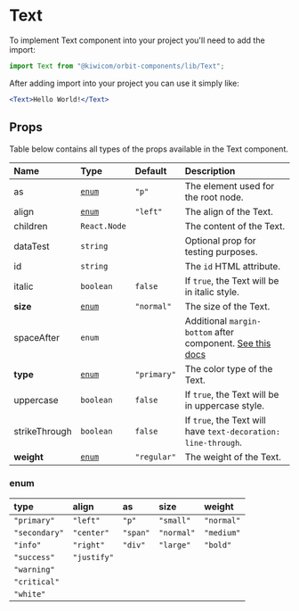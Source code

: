# Text

To implement Text component into your project you'll need to add the import:

```jsx
import Text from "@kiwicom/orbit-components/lib/Text";
```

After adding import into your project you can use it simply like:

```jsx
<Text>Hello World!</Text>
```

## Props

Table below contains all types of the props available in the Text component.

| Name          | Type            | Default     | Description                                                                                                                                                    |
| :------------ | :-------------- | :---------- | :------------------------------------------------------------------------------------------------------------------------------------------------------------- |
| as            | [`enum`](#enum) | `"p"`       | The element used for the root node.                                                                                                                            |
| align         | [`enum`](#enum) | `"left"`    | The align of the Text.                                                                                                                                         |
| children      | `React.Node`    |             | The content of the Text.                                                                                                                                       |
| dataTest      | `string`        |             | Optional prop for testing purposes.                                                                                                                            |
| id            | `string`        |             | The `id` HTML attribute.                                                                                                                                       |
| italic        | `boolean`       | `false`     | If `true`, the Text will be in italic style.                                                                                                                   |
| **size**      | [`enum`](#enum) | `"normal"`  | The size of the Text.                                                                                                                                          |
| spaceAfter    | `enum`          |             | Additional `margin-bottom` after component. [See this docs](https://github.com/kiwicom/orbit/tree/master/packages/orbit-components/src/common/getSpacingToken) |
| **type**      | [`enum`](#enum) | `"primary"` | The color type of the Text.                                                                                                                                    |
| uppercase     | `boolean`       | `false`     | If `true`, the Text will be in uppercase style.                                                                                                                |
| strikeThrough | `boolean`       | `false`     | If `true`, the Text will have `text-decoration: line-through`.                                                                                                 |
| **weight**    | [`enum`](#enum) | `"regular"` | The weight of the Text.                                                                                                                                        |

### enum

| type          | align       | as       | size       | weight     |
| :------------ | :---------- | :------- | :--------- | :--------- |
| `"primary"`   | `"left"`    | `"p"`    | `"small"`  | `"normal"` |
| `"secondary"` | `"center"`  | `"span"` | `"normal"` | `"medium"` |
| `"info"`      | `"right"`   | `"div"`  | `"large"`  | `"bold"`   |
| `"success"`   | `"justify"` |          |            |            |
| `"warning"`   |             |          |            |            |
| `"critical"`  |             |          |            |            |
| `"white"`     |             |          |            |            |
